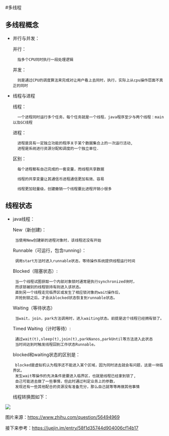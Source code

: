 #多线程

多线程概念
-

- 并行与并发：
	
	并行：
		
		指多个CPU同时执行一段处理逻辑

	并发：
		
		则是通过CPU的调度算法来完成对让用户看上去同时，执行，实际上从cpu操作层面不真正的同时

- 线程与进程

	线程：

		一个进程同时运行多个任务，每个任务就是一个线程，java程序至少与两个线程：main以及GC线程

	进程：
		
		进程是具有一定独立功能的程序关于某个数据集合上的一次运行活动,
		进程是系统进行资源分配和调度的一个独立单位.

	区别：
		
		每个进程都有自己完成的一套变量，而线程共享数据
		 
		线程的共享变量让其通信币进程通信更加有效、容易
		
		线程更加轻量级，创建撤销一个线程要比进程开销小很多

线程状态
-
	
-  java线程：

	New（新创建)：
		
		当使用New创建新的进程对象时，该线程还没有开始

	Runnable（可运行，包含running）：

		调用start方法时进入runnable状态，等待操作系统提供线程运行时间
	
	Blocked（阻塞状态）:
		
		当一个线程试图获取一个内部对象锁时通常是执行synchronized块时，
		而该锁被别的线程锁持有则进入该状态。
		直到另一个线程走完临界区或发生了相应锁对象的wait操作后，
		并抢到锁之后，才会从blocked状态恢复到runnable状态。
		
		
	Waiting（等待状态）

		当wait，join，park方法调用时，进入waiting状态。前提是这个线程已经拥有锁了。

	Timed Waiting（计时等待）:
		
		通过wait(t),sleep(t),join(t),parkNanos,parkUntil等方法进入此状态
		当时间达到时触发线程回到工作状态Runnable。

	blocked和waiting状态的区别是：

		blocked是虚拟机认为程序还不能进入某个区域，因为同时进去就会有问题，这是一块临界区。
		发生wait等操作的先决条件是要进入临界区，也就是线程已经拿到锁了,
		自己可能进去做了一些事情，但此时通过判定业务上的参数，
		发现还有一些其他配合的资源没有准备充分，那么自己就等等再做其他事情

   线程转换图如下：
		

![](https://i.imgur.com/RExs2Pa.png)


图片来源：https://www.zhihu.com/question/56494969

接下来参考：https://juejin.im/entry/58f1d35744d904006cf14b17	